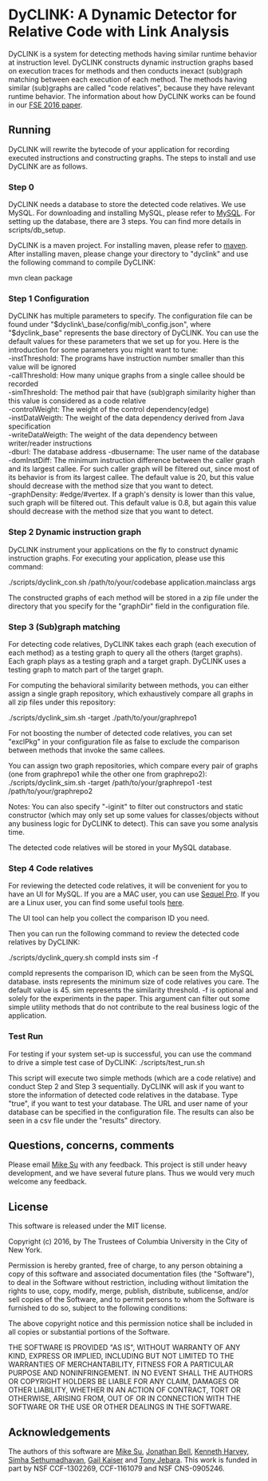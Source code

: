 DyCLINK: A Dynamic Detector for Relative Code with Link Analysis
========


DyCLINK is a system for detecting methods having similar runtime behavior at instruction level. DyCLINK constructs dynamic instruction graphs based on execution traces for methods and then conducts inexact (sub)graph matching between each execution of each method. The methods having similar (sub)graphs are called "code relatives", because they have relevant runtime behavior. The information about how DyCLINK works can be found in our [FSE 2016 paper](http://jonbell.net/fse_16_dyclink.pdf).

Running
-------
DyCLINK will rewrite the bytecode of your application for recording executed instructions and constructing graphs. The steps to install and use DyCLINK are as follows.

### Step 0
DyCLINK needs a database to store the detected code relatives. We use MySQL. For downloading and installing MySQL, please refer to [MySQL](https://www.mysql.com/). For setting up the database, there are 3 steps. You can find more details in scripts/db\_setup.


DyCLINK is a maven project. For installing maven, please refer to [maven](https://maven.apache.org/install.html). After installing maven, please change your directory to "dyclink" and use the following command to compile DyCLINK:

mvn clean package

### Step 1 Configuration
DyCLINK has multiple parameters to specify. The configuration file can be found under "$dyclink\_base/config/mib\_config.json", where "$dyclink\_base" represents the base directory of DyCLINK. You can use the default values for these parameters that we set up for you. Here is the introduction for some parameters you might want to tune: <br />
  -instThreshold: The programs have instruction number smaller than this value will be ignored <br />
  -callThreshold: How many unique graphs from a single callee should be recorded <br />
  -simThreshold: The method pair that have (sub)graph similarity higher than this value is considered as a code relative <br />
  -controlWeight: The weight of the control dependency(edge) <br />
  -instDataWeigth: The weight of the data dependency derived from Java specification <br />
  -writeDataWeigth: The weight of the data dependency between writer/reader instructions <br />
  -dburl: The database address
  -dbusername: The user name of the database <br />
  -domInstDiff: The minimum instruction difference between the caller graph and its largest callee. For such caller graph will be filtered out, since most of its behavior is from its largest callee. The default value is 20, but this value should decrease with the method size that you want to detect. <br />
  -graphDensity: #edge/#vertex. If a graph's density is lower than this value, such graph will be filtered out. This default value is 0.8, but again this value should decrease with the method size that you want to detect.

### Step 2 Dynamic instruction graph
DyCLINK instrument your applications on the fly to construct dynamic instruction graphs. For executing your application, please use this command:

./scripts/dyclink\_con.sh /path/to/your/codebase application.mainclass args 

The constructed graphs of each method will be stored in a zip file under the directory that you specify for the "graphDir" field in the configuration file.

### Step 3 (Sub)graph matching
For detecting code relatives, DyCLINK takes each graph (each execution of each method) as a testing graph to query all the others (target graphs). Each graph plays as a testing graph and a target graph. DyCLINK uses a testing graph to match part of the target graph.

For computing the behavioral similarity between methods, you can either assign a single graph repository, which exhaustively compare all graphs in all zip files under this repository:

./scripts/dyclink\_sim.sh -target ./path/to/your/graphrepo1

For not boosting the number of detected code relatives, you can set "exclPkg" in your configuration file as false to exclude the comparison between methods that invoke the same callees.

You can assign two graph repositories, which compare every pair of graphs (one from graphrepo1 while the other one from graphrepo2):
./scripts/dyclink\_sim.sh -target /path/to/your/graphrepo1 -test /path/to/your/graphrepo2

Notes: You can also specify "-iginit" to filter out constructors and static constructor (which may only set up some values for classes/objects without any business logic for DyCLINK to detect). This can save you some analysis time.

The detected code relatives will be stored in your MySQL database.

### Step 4 Code relatives
For reviewing the detected code relatives, it will be convenient for you to have an UI for MySQL. If you are a MAC user, you can use [Sequel Pro](http://www.sequelpro.com/). If you are a Linux user, you can find some useful tools [here](http://alternativeto.net/software/sequel-pro/?platform=linux).

The UI tool can help you collect the comparison ID you need.

Then you can run the following command to review the detected code relatives by DyCLINK:

./scripts/dyclink\_query.sh compId insts sim -f 

compId represents the comparison ID, which can be seen from the MySQL database. insts represents the minimum size of code relatives you care. The default value is 45. sim represents the similarity threshold. -f is optional and solely for the experiments in the paper. This argument can filter out some simple utility methods that do not contribute to the real business logic of the application.

### Test Run
For testing if your system set-up is successful, you can use the command to drive a simple test case of DyCLINK:
./scripts/test\_run.sh

This script will execute two simple methods (which are a code relative) and conduct Step 2 and Step 3 sequentially. DyCLINK will ask if you want to store the information of detected code relatives in the database. Type "true", if you want to test your database. The URL and user name of your database can be specified in the configuration file. The results can also be seen in a csv file under the "results" directory.

Questions, concerns, comments
----
Please email [Mike Su](mailto:mikefhsu@cs.columbia.edu) with any feedback. This project is still under heavy development, and we have several future plans. Thus we would very much welcome any feedback.

License
-------
This software is released under the MIT license.

Copyright (c) 2016, by The Trustees of Columbia University in the City of New York.

Permission is hereby granted, free of charge, to any person obtaining a copy of this software and associated documentation files (the "Software"), to deal in the Software without restriction, including without limitation the rights to use, copy, modify, merge, publish, distribute, sublicense, and/or sell copies of the Software, and to permit persons to whom the Software is furnished to do so, subject to the following conditions:

The above copyright notice and this permission notice shall be included in all copies or substantial portions of the Software.

THE SOFTWARE IS PROVIDED "AS IS", WITHOUT WARRANTY OF ANY KIND, EXPRESS OR IMPLIED, INCLUDING BUT NOT LIMITED TO THE WARRANTIES OF MERCHANTABILITY, FITNESS FOR A PARTICULAR PURPOSE AND NONINFRINGEMENT. IN NO EVENT SHALL THE AUTHORS OR COPYRIGHT HOLDERS BE LIABLE FOR ANY CLAIM, DAMAGES OR OTHER LIABILITY, WHETHER IN AN ACTION OF CONTRACT, TORT OR OTHERWISE, ARISING FROM, OUT OF OR IN CONNECTION WITH THE SOFTWARE OR THE USE OR OTHER DEALINGS IN THE SOFTWARE.

Acknowledgements
--------
The authors of this software are [Mike Su](mailto:mikefhsu@cs.columbia.edu), [Jonathan Bell](mailto:jbell@cs.columbia.edu), [Kenneth Harvey](mailto:kh2333@caa.columbia.edu), [Simha Sethumadhavan](mailto:simha@cs.columbia.edu), [Gail Kaiser](mailto:kaiser@cs.columbia.edu) and [Tony Jebara](mailto:jebara@cs.columbia.edu). This work is funded in part by NSF CCF-1302269, CCF-1161079 and NSF CNS-0905246.


